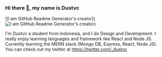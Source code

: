 ### Hi there 👋, my name is Dustvc

![I am GitHub Readme Generator's creator](![I am GitHub Readme Generator's creator](https://pbs.twimg.com/profile_banners/1574065682035052544/1664149973/600x200))

I'm Dustvc a student from Indonesia, and I do Design and Development. I really enjoy learning languages and framework like React and Node JS. Currently learning the MERN stack (Mongo DB, Express, React, Node JS). You can check out my twitter at https://twitter.com/_dustvc
